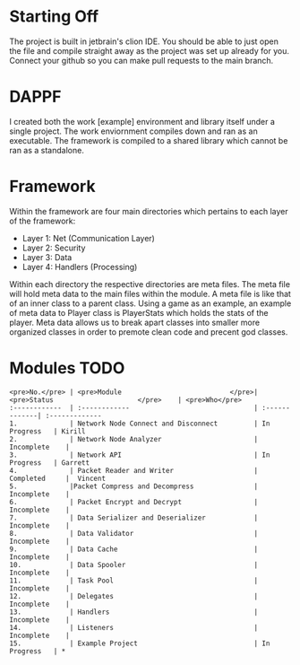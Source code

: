 # Starting Off
The project is built in jetbrain's clion IDE. You should be able to just open the file and compile straight away as the project was set up already for you. Connect your github so you can make pull requests to the main branch.

# DAPPF
I created both the work [example] environment and library itself under a single project. The work enviornment compiles down and ran as an executable. The framework is compiled to a shared library which cannot be ran as a standalone. 

# Framework
Within the framework are four main directories which pertains to each layer of the framework:
 - Layer 1: Net (Communication Layer)
 - Layer 2: Security
 - Layer 3: Data
 - Layer 4: Handlers (Processing)

Within each directory the respective directories are meta files. The meta file will hold meta data to the main files within the module. A meta file is like that of an inner class to a parent class. Using a game as an example, an example of meta data to Player class is PlayerStats which holds the stats of the player. Meta data allows us to break apart classes into smaller more organized classes in order to premote clean code and precent god classes.

# Modules TODO

```
<pre>No.</pre> | <pre>Module                           </pre>| <pre>Status                     </pre>    | <pre>Who</pre>
:------------  | :------------                               | :-------------| :-------------
1.             | Network Node Connect and Disconnect         | In Progress   | Kirill
2.             | Network Node Analyzer                       | Incomplete    | 
3.             | Network API                                 | In Progress   | Garrett
4.             | Packet Reader and Writer                    | Completed     |  Vincent
5.             |Packet Compress and Decompress               | Incomplete    | 
6.             | Packet Encrypt and Decrypt                  | Incomplete    | 
7.             | Data Serializer and Deserializer            | Incomplete    | 
8.             | Data Validator                              | Incomplete    | 
9.             | Data Cache                                  | Incomplete    |
10.            | Data Spooler                                | Incomplete    |
11.            | Task Pool                                   | Incomplete    |
12.            | Delegates                                   | Incomplete    |
13.            | Handlers                                    | Incomplete    | 
14.            | Listeners                                   | Incomplete    |
15.            | Example Project                             | In Progress   | *
```
